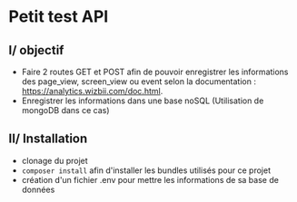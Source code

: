 # Petit test API




## I/ objectif

* Faire 2 routes GET et POST afin de pouvoir enregistrer les informations des page_view, screen_view ou event selon la documentation : https://analytics.wizbii.com/doc.html.
* Enregistrer les informations dans une base noSQL (Utilisation de mongoDB dans ce cas)

## II/ Installation

* clonage du projet
* `composer install` afin d'installer les bundles utilisés pour ce projet
* création d'un fichier .env pour mettre les informations de sa base de données